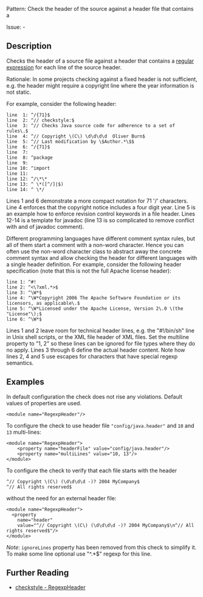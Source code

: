 Pattern: Check the header of the source against a header file that contains a

Issue: -

## Description

Checks the header of a source file against a header that contains a [regular expression](https://docs.oracle.com/javase/7/docs/api/java/util/regex/Pattern.html) for each line of the source header. 

Rationale: In some projects checking against a fixed header is not sufficient, e.g. the header might require a copyright line where the year information is not static. 

For example, consider the following header: 
    
    
    line  1: ^/{71}$
    line  2: ^// checkstyle:$
    line  3: ^// Checks Java source code for adherence to a set of rules\.$
    line  4: ^// Copyright \(C\) \d\d\d\d  Oliver Burn$
    line  5: ^// Last modification by \$Author.*\$$
    line  6: ^/{71}$
    line  7:
    line  8: ^package
    line  9:
    line 10: ^import
    line 11:
    line 12: ^/\*\*
    line 13: ^ \*([^/]|$)
    line 14: ^ \*/
            

Lines 1 and 6 demonstrate a more compact notation for 71 '/' characters. Line 4 enforces that the copyright notice includes a four digit year. Line 5 is an example how to enforce revision control keywords in a file header. Lines 12-14 is a template for javadoc (line 13 is so complicated to remove conflict with and of javadoc comment). 

Different programming languages have different comment syntax rules, but all of them start a comment with a non-word character. Hence you can often use the non-word character class to abstract away the concrete comment syntax and allow checking the header for different languages with a single header definition. For example, consider the following header specification (note that this is not the full Apache license header): 
    
    
    line 1: ^#!
    line 2: ^<\?xml.*>$
    line 3: ^\W*$
    line 4: ^\W*Copyright 2006 The Apache Software Foundation or its licensors, as applicable\.$
    line 5: ^\W*Licensed under the Apache License, Version 2\.0 \(the "License"\);$
    line 6: ^\W*$
            

Lines 1 and 2 leave room for technical header lines, e.g. the "#!/bin/sh" line in Unix shell scripts, or the XML file header of XML files. Set the multiline property to "1, 2" so these lines can be ignored for file types where they do no apply. Lines 3 through 6 define the actual header content. Note how lines 2, 4 and 5 use escapes for characters that have special regexp semantics. 

## Examples

In default configuration the check does not rise any violations. Default values of properties are used. 
    
    
    <module name="RegexpHeader"/>
              

To configure the check to use header file `"config/java.header"` and `10` and `13` multi-lines: 
    
    
    <module name="RegexpHeader">
        <property name="headerFile" value="config/java.header"/>
        <property name="multiLines" value="10, 13"/>
    </module>
            

To configure the check to verify that each file starts with the header 
    
    
    ^// Copyright \(C\) (\d\d\d\d -)? 2004 MyCompany$
    ^// All rights reserved$
            

without the need for an external header file: 
    
    
    <module name="RegexpHeader">
      <property
        name="header"
        value="^// Copyright \(C\) (\d\d\d\d -)? 2004 MyCompany$\n^// All rights reserved$"/>
    </module>
            

_Note_: `ignoreLines` property has been removed from this check to simplify it. To make some line optional use "^.*$" regexp for this line.

## Further Reading

* [checkstyle - RegexpHeader](http://checkstyle.sourceforge.net/config_header.html#RegexpHeader)